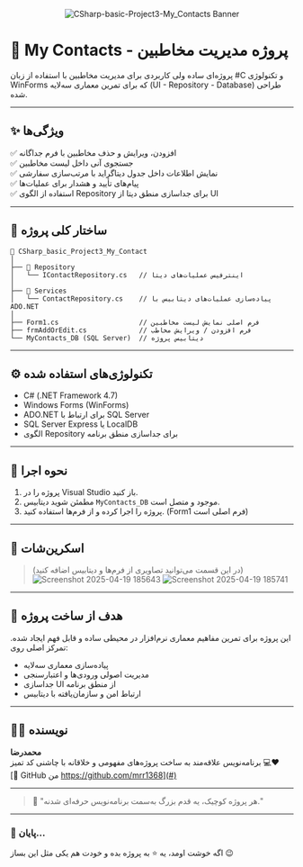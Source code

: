<p align="center">
  <img src="https://github.com/mrr1368/CSharp-basic-Project3-My_Contacts/raw/main/assets/My_Contacts.png" alt="CSharp-basic-Project3-My_Contacts Banner" />
</p>

# 📇 My Contacts - پروژه مدیریت مخاطبین

پروژه‌ای ساده ولی کاربردی برای مدیریت مخاطبین با استفاده از زبان #C و تکنولوژی WinForms که برای تمرین معماری سه‌لایه (UI - Repository - Database) طراحی شده.

---

## ✨ ویژگی‌ها

✅ افزودن، ویرایش و حذف مخاطبین با فرم جداگانه  
✅ جستجوی آنی داخل لیست مخاطبین  
✅ نمایش اطلاعات داخل جدول دیتاگراید با مرتب‌سازی سفارشی  
✅ پیام‌های تأیید و هشدار برای عملیات‌ها  
✅ استفاده از الگوی Repository برای جداسازی منطق دیتا از UI  

---

## 🧱 ساختار کلی پروژه

```
📁 CSharp_basic_Project3_My_Contact
│
├── 📁 Repository
│   └── IContactRepository.cs   // اینترفیس عملیات‌های دیتا
│
├── 📁 Services
│   └── ContactRepository.cs    // پیاده‌سازی عملیات‌های دیتابیس با ADO.NET
│
├── Form1.cs                    // فرم اصلی نمایش لیست مخاطبین
├── frmAddOrEdit.cs             // فرم افزودن / ویرایش مخاطب
└── MyContacts_DB (SQL Server)  // دیتابیس پروژه
```

---

## ⚙️ تکنولوژی‌های استفاده شده

- C# (.NET Framework 4.7)
- Windows Forms (WinForms)
- ADO.NET برای ارتباط با SQL Server
- SQL Server Express یا LocalDB
- الگوی Repository برای جداسازی منطق برنامه

---

## 🚀 نحوه اجرا

1. پروژه را در Visual Studio باز کنید.
2. مطمئن شوید دیتابیس `MyContacts_DB` موجود و متصل است.
3. پروژه را اجرا کرده و از فرم‌ها استفاده کنید. (Form1 فرم اصلی است)

---

## 📸 اسکرین‌شات

> (در این قسمت می‌توانید تصاویری از فرم‌ها و دیتابیس اضافه کنید)    ![Screenshot 2025-04-19 185643](https://github.com/user-attachments/assets/ae6ce1f2-e286-40eb-bea6-d3b34bb3161d)      ![Screenshot 2025-04-19 185741](https://github.com/user-attachments/assets/b29666ac-e462-4e2d-b7c1-d6ca05422730)



---

## 🎯 هدف از ساخت پروژه

این پروژه برای تمرین مفاهیم معماری نرم‌افزار در محیطی ساده و قابل فهم ایجاد شده. تمرکز اصلی روی:

- پیاده‌سازی معماری سه‌لایه
- مدیریت اصولی ورودی‌ها و اعتبارسنجی
- جداسازی UI از منطق برنامه
- ارتباط امن و سازمان‌یافته با دیتابیس

---

## 👨‍💻 نویسنده

**محمدرضا**  
برنامه‌نویس علاقه‌مند به ساخت پروژه‌های مفهومی و خلاقانه با چاشنی کد تمیز 💻❤️  
[🔗 GitHub من     https://github.com/mrr1368](#)

---

> 🧠 "هر پروژه کوچیک، یه قدم بزرگ به‌سمت برنامه‌نویس حرفه‌ای شدنه."

---

### 🏁 پایان...

اگه خوشت اومد، یه ⭐ به پروژه بده و خودت هم یکی مثل این بساز 😉

